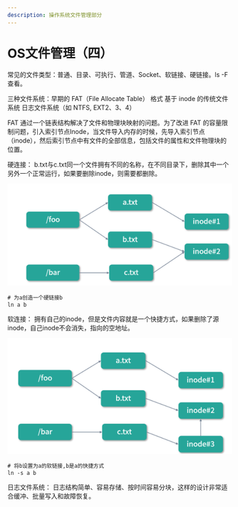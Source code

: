 ```yaml
---
description: 操作系统文件管理部分
---
```


# OS文件管理（四）

常见的文件类型：普通、目录、可执行、管道、Socket、软链接、硬链接。ls  -F 查看。

三种文件系统：早期的 FAT（File Allocate Table） 格式     基于 inode 的传统文件系统       日志文件系统（如 NTFS, EXT2、3、4）

FAT 通过一个链表结构解决了文件和物理块映射的问题。为了改进 FAT 的容量限制问题，引入索引节点Inode，当文件导入内存的时候，先导入索引节点（inode），然后索引节点中有文件的全部信息，包括文件的属性和文件物理块的位置。

硬连接： b.txt与c.txt同一个文件拥有不同的名称，在不同目录下，删除其中一个另外一个正常运行，如果要删除inode，则需要都删除。

![&#x786C;&#x94FE;&#x63A5;&#x793A;&#x610F;&#x56FE;](../.gitbook/assets/image%20%2821%29.png)

```text
# 为a创造一个硬链接b
ln a b
```

软连接： 拥有自己的inode，但是文件内容就是一个快捷方式，如果删除了源inode，自己inode不会消失，指向的空地址。

![&#x8F6F;&#x8FDE;&#x63A5;&#x793A;&#x610F;&#x56FE;](../.gitbook/assets/image%20%288%29.png)

```text
# 将b设置为a的软链接,b是a的快捷方式
ln -s a b 
```

日志文件系统： 日志结构简单、容易存储、按时间容易分块，这样的设计非常适合缓冲、批量写入和故障恢复。

